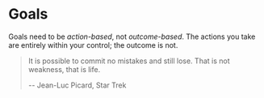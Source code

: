 ---
---
# Goals

Goals need to be _action-based_, not _outcome-based_. The actions you take are
entirely within your control; the outcome is not.

> It is possible to commit no mistakes and still lose. That is not weakness,
> that is life.
>
> -- Jean-Luc Picard, Star Trek
